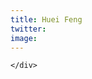 ```yaml
---
title: Huei Feng
twitter: 
image: 
---
```


<section class="page-section">
    <div class="page-section_container container">

    </div>
</section>
